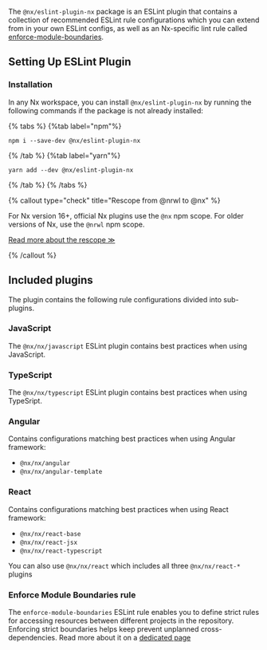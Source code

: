 The `@nx/eslint-plugin-nx` package is an ESLint plugin that contains a collection of recommended ESLint rule configurations which you can extend from in your own ESLint configs, as well as an Nx-specific lint rule called [enforce-module-boundaries](#enforce-module-boundaries-rule).

## Setting Up ESLint Plugin

### Installation

In any Nx workspace, you can install `@nx/eslint-plugin-nx` by running the following commands if the package is not already installed:

{% tabs %}
{%tab label="npm"%}

```shell
npm i --save-dev @nx/eslint-plugin-nx
```

{% /tab %}
{%tab label="yarn"%}

```shell
yarn add --dev @nx/eslint-plugin-nx
```

{% /tab %}
{% /tabs %}

{% callout type="check" title="Rescope from @nrwl to @nx" %}

For Nx version 16+, official Nx plugins use the `@nx` npm scope. For older versions of Nx, use the `@nrwl` npm scope.

[Read more about the rescope ≫](/recipes/other/rescope)

{% /callout %}

## Included plugins

The plugin contains the following rule configurations divided into sub-plugins.

### JavaScript

The `@nx/nx/javascript` ESLint plugin contains best practices when using JavaScript.

### TypeScript

The `@nx/nx/typescript` ESLint plugin contains best practices when using TypeSript.

### Angular

Contains configurations matching best practices when using Angular framework:

- `@nx/nx/angular`
- `@nx/nx/angular-template`

### React

Contains configurations matching best practices when using React framework:

- `@nx/nx/react-base`
- `@nx/nx/react-jsx`
- `@nx/nx/react-typescript`

You can also use `@nx/nx/react` which includes all three `@nx/nx/react-*` plugins

### Enforce Module Boundaries rule

The `enforce-module-boundaries` ESLint rule enables you to define strict rules for accessing resources between different projects in the repository. Enforcing strict boundaries helps keep prevent unplanned cross-dependencies. Read more about it on a [dedicated page](/packages/eslint-plugin/documents/enforce-module-boundaries)
